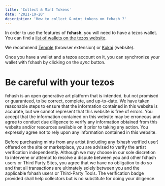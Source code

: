```yaml
---
title: 'Collect & Mint Tokens'
date: '2021-10-20'
description: 'How to collect & mint tokens on fxhash ?'
---
```


In order to use the features of **fxhash**, you will need to have a tezos wallet. You can find a [list of wallets on the tezos website](https://tezos.com/learn/store-and-use/).

We recommend [Temple](https://templewallet.com/) (browser extension) or [Kukai](https://wallet.kukai.app/) (website).

Once you have a wallet and a tezos account on it, you can synchronize your wallet with fxhash by clicking on the *sync* button.


# Be careful with your tezos

fxhash is an open generative art platform that is intended, but not promised or guaranteed, to be correct, complete, and up-to-date. We have taken reasonable steps to ensure that the information contained in this website is accurate, but we cannot represent that this website is free of errors. You accept that the information contained on this website may be erroneous and agree to conduct due diligence to verify any information obtained from this website and/or resources available on it prior to taking any action. You expressly agree not to rely upon any information contained in this website.

Before purchasing mints from any artist (including any fxhash verified user) offered on the site or marketplace, you are advised to verify the artist verification independently. Although we may choose in our sole discretion to intervene or attempt to resolve a dispute between you and other fxhash users or Third Party Sites, you agree that we have no obligation to do so and that all transactions are ultimately solely between you and the applicable fxhash users or Third-Party Tools. 
The verification badge provided shall help collectors but is no substitute for doing your diligence.
